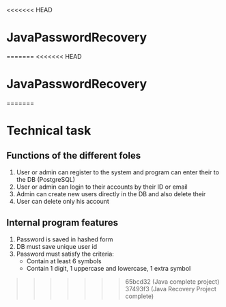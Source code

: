 <<<<<<< HEAD
# JavaPasswordRecovery
=======
<<<<<<< HEAD
# JavaPasswordRecovery
=======
# Technical task

## Functions of the different foles
1. User or admin can register to the system and program can enter their to the DB (PostgreSQL)
2. User or admin can login to their accounts by their ID or email
3. Admin can create new users directly in the DB and also delete their
4. User can delete only his account

## Internal program features
1. Password is saved in hashed form
2. DB must save unique user id
3. Password must satisfy the criteria:
    - Contain at least 6 symbols
    - Contain 1 digit, 1 uppercase and lowercase, 1 extra symbol
>>>>>>> 65bcd32 (Java complete project)
>>>>>>> 37493f3 (Java Recovery Project complete)
